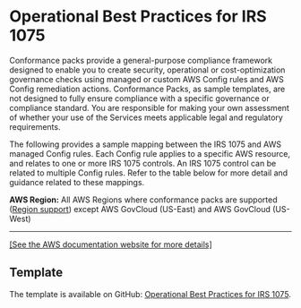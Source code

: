 # Operational Best Practices for IRS 1075<a name="operational-best-practices-for-irs-1075"></a>

Conformance packs provide a general\-purpose compliance framework designed to enable you to create security, operational or cost\-optimization governance checks using managed or custom AWS Config rules and AWS Config remediation actions\. Conformance Packs, as sample templates, are not designed to fully ensure compliance with a specific governance or compliance standard\. You are responsible for making your own assessment of whether your use of the Services meets applicable legal and regulatory requirements\.

The following provides a sample mapping between the IRS 1075 and AWS managed Config rules\. Each Config rule applies to a specific AWS resource, and relates to one or more IRS 1075 controls\. An IRS 1075 control can be related to multiple Config rules\. Refer to the table below for more detail and guidance related to these mappings\.

**AWS Region:** All AWS Regions where conformance packs are supported \([Region support](https://docs.aws.amazon.com/config/latest/developerguide/conformance-packs.html#conformance-packs-regions)\) except AWS GovCloud \(US\-East\) and AWS GovCloud \(US\-West\)


****  
[\[See the AWS documentation website for more details\]](http://docs.aws.amazon.com/config/latest/developerguide/operational-best-practices-for-irs-1075.html)

## Template<a name="irs-1075-conformance-pack-sample"></a>

The template is available on GitHub: [Operational Best Practices for IRS 1075](https://github.com/awslabs/aws-config-rules/blob/master/aws-config-conformance-packs/Operational-Best-Practices-for-IRS-1075.yaml)\.